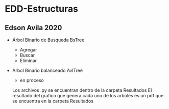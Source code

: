 # EDD-Estructuras
## Edson Avila 2020
- Árbol Binario de Busqueda BsTree
  - Agregar
  - Buscar
  - Eliminar
- Árbol Binario balanceado AvlTree
  - en proceso
  
  Los archivos .py se encuentran dentro de la carpeta Resultados
  El resultado del grafico que genera cada uno de los arboles es un pdf que se encuentra en la carpeta Resultados
